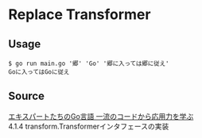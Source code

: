 # Replace Transformer

## Usage

```console
$ go run main.go '郷' 'Go' '郷に入っては郷に従え'
Goに入ってはGoに従え
```

## Source

[エキスパートたちのGo言語 一流のコードから応用力を学ぶ](https://gihyo.jp/book/2022/978-4-297-12519-6)  
4.1.4 transform.Transformerインタフェースの実装
